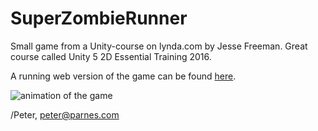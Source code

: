 # SuperZombieRunner

Small game from a Unity-course on lynda.com by Jesse Freeman. Great course called Unity 5 2D Essential Training 2016.

A running web version of the game can be found [here](http://www.parnes.com/games/SuperZombieRunner/). 

![animation of the game](http://www.parnes.com/games/SuperZombieRunner.gif)

/Peter, peter@parnes.com 
